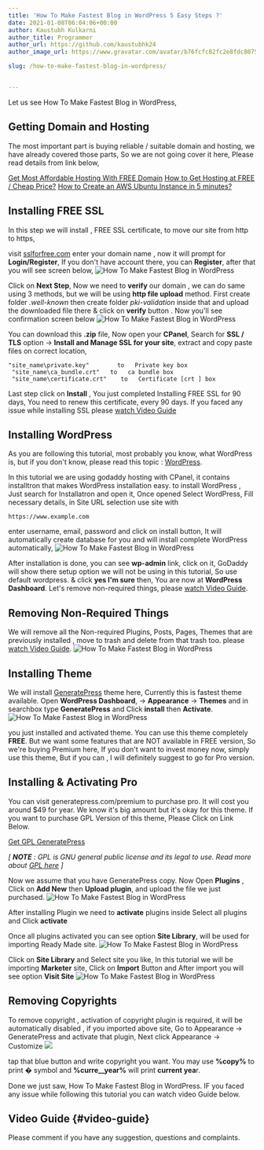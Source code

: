 ```yaml
---
title: 'How To Make Fastest Blog in WordPress 5 Easy Steps ?'
date: 2021-01-08T06:04:06+00:00
author: Kaustubh Kulkarni
author_title: Programmer
author_url: https://github.com/kaustubhk24
author_image_url: https://www.gravatar.com/avatar/b76fcfc82fc2e8fdc8075636f1735f61?s=200

slug: /how-to-make-fastest-blog-in-wordpress/


---
```

 

Let us see How To Make Fastest Blog in WordPress,

## Getting Domain and Hosting

The most important part is buying reliable / suitable domain and hosting, we have already covered those parts, So we are not going cover it here, Please read details from link below,

[Get Most Affordable Hosting With FREE Domain](https://blog.kaustubh.codes/get-most-affordable-hosting-with-free-domain/)
[How to Get Hosting at FREE / Cheap Price?](https://blog.kaustubh.codes/how-to-get-hosting-at-free-cheap-price/)
[How to Create an AWS Ubuntu Instance in 5 minutes?](https://blog.kaustubh.codes/how-to-create-an-aws-ubuntu-instance-in-5-minutes/)

## Installing FREE SSL

In this step we will install , FREE SSL certificate, to move our site from http to https, 

visit [sslforfree.com](https://www.sslforfree.com/) enter your domain name , now it will prompt for **Login/Register**, If you don't have account there, you can **Register**, after that you will see screen below,
![How To Make Fastest Blog in WordPress](http://blog.kaustubh.codes/imgs/wp-content/uploads/2021/01/image-18.png) 

Click on **Next Step**, Now we need to **verify** our domain , we can do same using 3 methods, but we will be using **http file upload** method. First create folder _.well-known_ then create folder _pki-validation_ inside that and upload the downloaded file there & click on **verify** button . Now you'll see confirmation screen below
![How To Make Fastest Blog in WordPress](http://blog.kaustubh.codes/imgs/wp-content/uploads/2021/01/image-19.png) 

You can download this **.zip** file, Now open your **CPanel**, Search for **SSL / TLS** option -> **Install and Manage SSL for your site**, extract and copy paste files on correct location,


```
"site_name\private.key"        to   Private key box
 "site_name\ca_bundle.crt"   to   ca bundle box
 "site_name\certificate.crt"    to   Certificate [crt ] box
```


Last step click on **Install** , You just completed Installing FREE SSL for 90 days, You need to renew this certificate, every 90 days. If you faced any issue while installing SSL please [watch Video Guide](#video-guide)

## Installing WordPress

As you are following this tutorial, most probably you know, what WordPress is, but if you don't know, please read this topic : [WordPress](https://en.wikipedia.org/wiki/WordPress).

In this tutorial we are using godaddy hosting with CPanel, it contains installtron that makes WordPress installation easy. to install WordPress , Just search for Installatron and open it, Once opened Select WordPress, Fill necessary details, in Site URL selection use site with 


```
https://www.example.com
```


enter username, email, password and click on install button, It will automatically create database for you and will install complete WordPress automatically,
![How To Make Fastest Blog in WordPress](http://blog.kaustubh.codes/imgs/wp-content/uploads/2021/01/image-20.png) 

After installation is done, you can see **wp-admin** link, click on it, GoDaddy will show there setup option we will not be using in this tutorial, So use default wordpress. & click **yes I'm sure** then, You are now at **WordPress Dashboard**. Let's remove non-required things, please [watch Video Guide](https://blog.kaustubh.codes/wp-admin/post.php?post=1185&action=edit#video-guide).

## Removing Non-Required Things

We will remove all the Non-required Plugins, Posts, Pages, Themes that are previously installed , move to trash and delete from that trash too. please [watch Video Guide](https://blog.kaustubh.codes/wp-admin/post.php?post=1185&action=edit#video-guide).
![How To Make Fastest Blog in WordPress](http://blog.kaustubh.codes/imgs/wp-content/uploads/2021/01/image-21.png) 

## Installing Theme

We will install [GeneratePress](https://wordpress.org/themes/generatepress/) theme here, Currently this is fastest theme available. Open **WordPress Dashboard**, -> **Appearance** -> **Themes** and in searchbox type **GeneratePress** and Click **install** then **Activate**.
![How To Make Fastest Blog in WordPress](http://blog.kaustubh.codes/imgs/wp-content/uploads/2021/01/image-22.png) 

you just installed and activated theme. You can use this theme completely **FREE**. But we want some features that are NOT available in FREE version, So we're buying Premium here, If you don't want to invest money now, simply use this theme, But if you can , I will definitely suggest to go for Pro version.

## Installing & Activating Pro

You can visit generatepress.com/premium to purchase pro. It will cost you around $49 for year. We know it's big amount but it's okay for this theme. If you want to purchase GPL Version of this theme, Please Click on Link Below.



[Get GPL GeneratePress](https://blog.kaustubh.codes/product/gpl-generatepress/)





_[ **NOTE** : GPL is GNU general public license and its legal to use. Read more about [GPL here](https://en.wikipedia.org/wiki/GNU_General_Public_License) ]_

Now we assume that you have GeneratePress copy. Now Open **Plugins** , Click on **Add New** then **Upload plugin**, and upload the file we just purchased.
![How To Make Fastest Blog in WordPress](http://blog.kaustubh.codes/imgs/wp-content/uploads/2021/01/image-23.png) 

After installing Plugin we need to **activate** plugins inside Select all plugins and Click **activate**

Once all plugins activated you can see option **Site Library**, will be used for importing Ready Made site.
![How To Make Fastest Blog in WordPress](http://blog.kaustubh.codes/imgs/wp-content/uploads/2021/01/image-24.png) 

Click on **Site Library** and Select site you like, In this tutorial we will be importing **Marketer** site, Click on **Import** Button and After import you will see option **Visit Site**
![How To Make Fastest Blog in WordPress](http://blog.kaustubh.codes/imgs/wp-content/uploads/2021/01/image-25.png) 

## Removing Copyrights

To remove copyright , activation of copyright plugin is required, it will be automatically disabled , if you imported above site, Go to Appearance -> GeneratePress and activate that plugin, Next click Appearance -> Customize 
![](http://blog.kaustubh.codes/imgs/wp-content/uploads/2021/01/image-26.png) 

tap that blue button and write copyright you want. You may use **%copy%** to print **�** symbol and **%curre_\_year%** will print **current yea**r.

Done we just saw, How To Make Fastest Blog in WordPress. IF you faced any issue while following this tutorial you can watch video Guide below.

## Video Guide {#video-guide}

Please comment if you have any suggestion, questions and complaints.